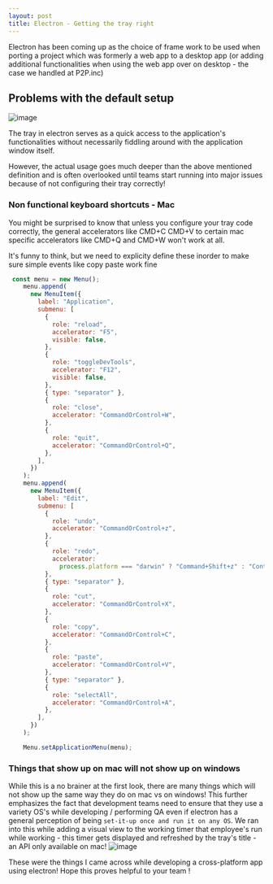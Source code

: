 ```yaml
---
layout: post
title: Electron - Getting the tray right
---
```


Electron has been coming up as the choice of frame work to be used when porting a project which was formerly a web app to a desktop app (or adding additional functionalities when using the web app over on desktop - the case we handled at P2P.inc)

## Problems with the default setup

![image](https://user-images.githubusercontent.com/25403969/105564595-ec64f580-5d48-11eb-81a0-e425d9e62fe4.png)

The tray in electron serves as a quick access to the application's functionalities without necessarily fiddling around with the application window itself.

However, the actual usage goes much deeper than the above mentioned definition and is often overlooked until teams start running into major issues because of not configuring their tray correctly!

### Non functional keyboard shortcuts - Mac

You might be surprised to know that unless you configure your tray code correctly, the general accelerators like CMD+C CMD+V to certain mac specific accelerators like CMD+Q and CMD+W won't work at all.

It's funny to think, but we need to explicity define these inorder to make sure simple events like copy paste work fine

```javascript
 const menu = new Menu();
    menu.append(
      new MenuItem({
        label: "Application",
        submenu: [
          {
            role: "reload",
            accelerator: "F5",
            visible: false,
          },
          {
            role: "toggleDevTools",
            accelerator: "F12",
            visible: false,
          },
          { type: "separator" },
          {
            role: "close",
            accelerator: "CommandOrControl+W",
          },
          {
            role: "quit",
            accelerator: "CommandOrControl+Q",
          },
        ],
      })
    );
    menu.append(
      new MenuItem({
        label: "Edit",
        submenu: [
          {
            role: "undo",
            accelerator: "CommandOrControl+z",
          },
          {
            role: "redo",
            accelerator:
              process.platform === "darwin" ? "Command+Shift+z" : "Control+y",
          },
          { type: "separator" },
          {
            role: "cut",
            accelerator: "CommandOrControl+X",
          },
          {
            role: "copy",
            accelerator: "CommandOrControl+C",
          },
          {
            role: "paste",
            accelerator: "CommandOrControl+V",
          },
          { type: "separator" },
          {
            role: "selectAll",
            accelerator: "CommandOrControl+A",
          },
        ],
      })
    );

    Menu.setApplicationMenu(menu);
```

### Things that show up on mac will not show up on windows

While this is a no brainer at the first look, there are many things which will not show up the same way they do on mac vs on windows! This further emphasizes the fact that development teams need to ensure that they use a variety OS's while developing / performing QA even if electron has a general perception of being `set-it-up once and run it on any OS`.
We ran into this while adding a visual view to the working timer that employee's run while working - this timer gets displayed and refreshed by the tray's title - an API only available on mac!
![image](https://user-images.githubusercontent.com/25403969/105565039-d48e7100-5d4a-11eb-8669-d42c6bb4064b.png)

These were the things I came across while developing a cross-platform app using electron! Hope this proves helpful to your team !
